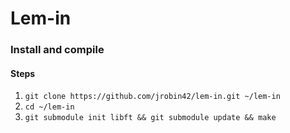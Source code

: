 # Lem-in

### Install and compile

#### Steps

1. `git clone https://github.com/jrobin42/lem-in.git ~/lem-in`  
2. `cd ~/lem-in`
3. `git submodule init libft && git submodule update && make`
